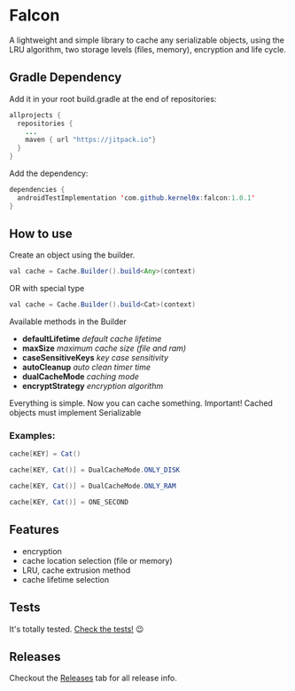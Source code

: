 # Falcon
A lightweight and simple library to cache any serializable objects, using the LRU algorithm, two storage levels (files, memory), encryption and life cycle.

## Gradle Dependency

Add it in your root build.gradle at the end of repositories:

````java
allprojects {
  repositories {
    ...
    maven { url "https://jitpack.io"}
  }
}
````

Add the dependency:

````java
dependencies {
  androidTestImplementation 'com.github.kernel0x:falcon:1.0.1'
}
````

## How to use

Create an object using the builder.

````java
val cache = Cache.Builder().build<Any>(context)
````
OR with special type

````java
val cache = Cache.Builder().build<Cat>(context)
````
Available methods in the Builder

- **defaultLifetime** *default cache lifetime*
- **maxSize** *maximum cache size (file and ram)*
- **caseSensitiveKeys** *key case sensitivity*
- **autoCleanup** *auto clean timer time*
- **dualCacheMode** *caching mode*
- **encryptStrategy** *encryption algorithm*

Everything is simple. Now you can cache something.
Important! Cached objects must implement Serializable

### Examples:
````java
cache[KEY] = Cat()
````
````java
cache[KEY, Cat()] = DualCacheMode.ONLY_DISK
````
````java
cache[KEY, Cat()] = DualCacheMode.ONLY_RAM
````
````java
cache[KEY, Cat()] = ONE_SECOND
````

## Features

* encryption
* cache location selection (file or memory)
* LRU, cache extrusion method
* cache lifetime selection

## Tests
It's totally tested. [Check the tests!](/app/src/test/java/com/kernel/falcon) :wink:

## Releases
Checkout the [Releases](https://github.com/kernel0x/falcon/releases) tab for all release info.
